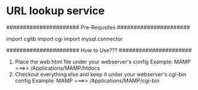# URL lookup service 
######################
Pre-Requsites
######################


import cgitb
import cgi
import mysql.connector
                              

######################
How to Use???
######################
1. Place the web.html file under your webserver's config
    Example: MAMP ===>> /Applications/MAMP/htdocs
2. Checkout everything else and keep it under your webserver's cgi-bin config
    Example: MAMP ===>> /Applications/MAMP/cgi-bin
